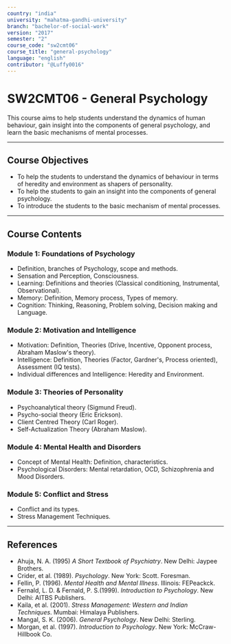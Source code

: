 ```yaml
---
country: "india"
university: "mahatma-gandhi-university"
branch: "bachelor-of-social-work"
version: "2017"
semester: "2"
course_code: "sw2cmt06"
course_title: "general-psychology"
language: "english"
contributor: "@Luffy0016"
---
```

# SW2CMT06 - General Psychology

This course aims to help students understand the dynamics of human behaviour, gain insight into the components of general psychology, and learn the basic mechanisms of mental processes.

---
## Course Objectives

* To help the students to understand the dynamics of behaviour in terms of heredity and environment as shapers of personality.
* To help the students to gain an insight into the components of general psychology.
* To introduce the students to the basic mechanism of mental processes.

---
## Course Contents

### Module 1: Foundations of Psychology  
* Definition, branches of Psychology, scope and methods.
* Sensation and Perception, Consciousness.
* Learning: Definitions and theories (Classical conditioning, Instrumental, Observational).
* Memory: Definition, Memory process, Types of memory.
* Cognition: Thinking, Reasoning, Problem solving, Decision making and Language.

### Module 2: Motivation and Intelligence  
* Motivation: Definition, Theories (Drive, Incentive, Opponent process, Abraham Maslow's theory).
* Intelligence: Definition, Theories (Factor, Gardner's, Process oriented), Assessment (IQ tests).
* Individual differences and Intelligence: Heredity and Environment.

### Module 3: Theories of Personality  
* Psychoanalytical theory (Sigmund Freud).
* Psycho-social theory (Eric Erickson).
* Client Centred Theory (Carl Roger).
* Self-Actualization Theory (Abraham Maslow).

### Module 4: Mental Health and Disorders  
* Concept of Mental Health: Definition, characteristics.
* Psychological Disorders: Mental retardation, OCD, Schizophrenia and Mood Disorders.

### Module 5: Conflict and Stress  
* Conflict and its types.
* Stress Management Techniques.

---
## References
* Ahuja, N. A. (1995) *A Short Textbook of Psychiatry*. New Delhi: Jaypee Brothers.
* Crider, et al. (1989). *Psychology*. New York: Scott. Foresman.
* Fellin, P. (1996). *Mental Health and Mental Illness*. Illinois: FEPeackck.
* Fernald, L. D. & Fernald, P. S.(1999). *Introduction to Psychology*. New Delhi: AITBS Publishers.
* Kaila, et al. (2001). *Stress Management: Western and Indian Techniques*. Mumbai: Himalaya Publishers.
* Mangal, S. K. (2006). *General Psychology*. New Delhi: Sterling.
* Morgan, et al. (1997). *Introduction to Psychology*. New York: McCraw-Hillbook Co.